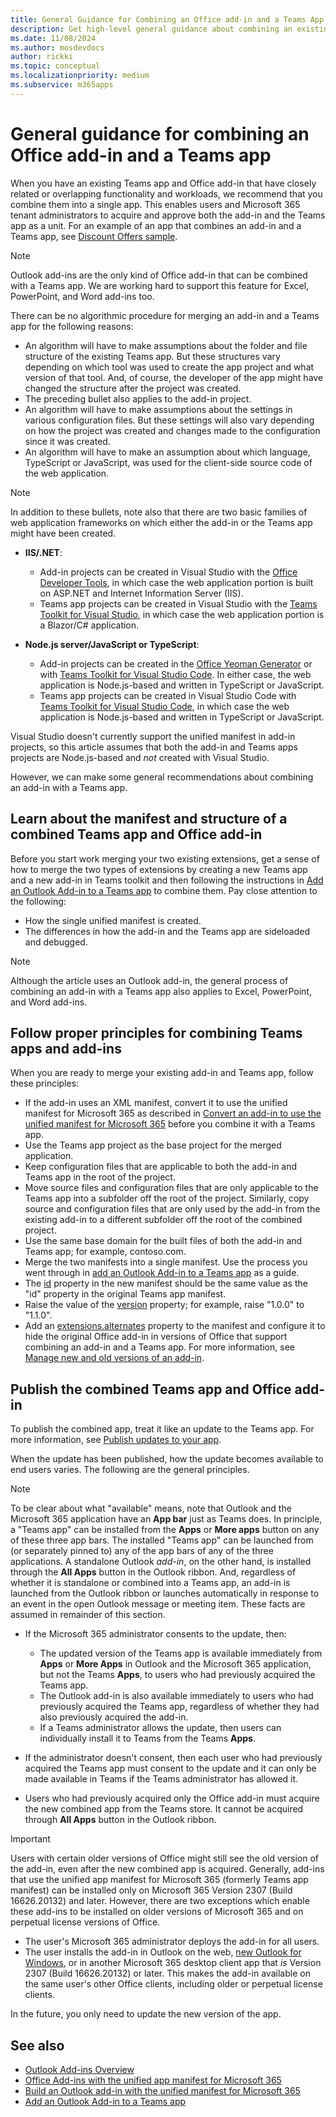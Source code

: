 ```yaml
---
title: General Guidance for Combining an Office add-in and a Teams App
description: Get high-level general guidance about combining an existing Office Add-in with an existing Teams app.
ms.date: 11/08/2024
ms.author: mosdevdocs
author: rickki
ms.topic: conceptual
ms.localizationpriority: medium
ms.subservice: m365apps
---
```


# General guidance for combining an Office add-in and a Teams app

When you have an existing Teams app and Office add-in that have closely related or overlapping functionality and workloads, we recommend that you combine them into a single app. This enables users and Microsoft 365 tenant administrators to acquire and approve both the add-in and the Teams app as a unit. For an example of an app that combines an add-in and a Teams app, see [Discount Offers sample](https://github.com/OfficeDev/Microsoft-Teams-Samples/tree/main/samples/tab-add-in-combined/nodejs).

> [!NOTE]
> Outlook add-ins are the only kind of Office add-in that can be combined with a Teams app. We are working hard to support this feature for Excel, PowerPoint, and Word add-ins too.

There can be no algorithmic procedure for merging an add-in and a Teams app for the following reasons:

- An algorithm will have to make assumptions about the folder and file structure of the existing Teams app. But these structures vary depending on which tool was used to create the app project and what version of that tool. And, of course, the developer of the app might have changed the structure after the project was created.
- The preceding bullet also applies to the add-in project.
- An algorithm will have to make assumptions about the settings in various configuration files. But these settings will also vary depending on how the project was created and changes made to the configuration since it was created.
- An algorithm will have to make an assumption about which language, TypeScript or JavaScript, was used for the client-side source code of the web application.

> [!NOTE]
> In addition to these bullets, note also that there are two basic families of web application frameworks on which either the add-in or the Teams app might have been created. 
>
> - **IIS/.NET**: 
>
>      - Add-in projects can be created in Visual Studio with the [Office Developer Tools](https://visualstudio.microsoft.com/vs/features/office-tools/), in which case the web application portion is built on ASP.NET and Internet Information Server (IIS).
>      - Teams app projects can be created in Visual Studio with the [Teams Toolkit for Visual Studio](/microsoftteams/platform/toolkit/toolkit-v4/install-teams-toolkit-vs), in which case the web application portion is a Blazor/C# application.
>
> - **Node.js server/JavaScript or TypeScript**:
>
>      - Add-in projects can be created in the [Office Yeoman Generator](/office/dev/add-ins/develop/yeoman-generator-overview) or with [Teams Toolkit for Visual Studio Code](/microsoftteams/platform/toolkit/install-teams-toolkit?tabs=vscode#install-teams-toolkit-for-visual-studio-code). In either case, the web application is Node.js-based and written in TypeScript or JavaScript.
>      - Teams app projects can be created in Visual Studio Code with [Teams Toolkit for Visual Studio Code](/microsoftteams/platform/toolkit/install-teams-toolkit?tabs=vscode#install-teams-toolkit-for-visual-studio-code), in which case the web application is Node.js-based and written in TypeScript or JavaScript.
>
> Visual Studio doesn't currently support the unified manifest in add-in projects, so this article assumes that both the add-in and Teams apps projects are Node.js-based and *not* created with Visual Studio.

However, we can make some general recommendations about combining an add-in with a Teams app.

## Learn about the manifest and structure of a combined Teams app and Office add-in

Before you start work merging your two existing extensions, get a sense of how to merge the two types of extensions by creating a new Teams app and a new add-in in Teams toolkit and then following the instructions in [Add an Outlook Add-in to a Teams app](combine-office-add-in-and-teams-app.md) to combine them. Pay close attention to the following:

- How the single unified manifest is created.
- The differences in how the add-in and the Teams app are sideloaded and debugged.

> [!NOTE]
> Although the article uses an Outlook add-in, the general process of combining an add-in with a Teams app also applies to Excel, PowerPoint, and Word add-ins.

## Follow proper principles for combining Teams apps and add-ins

When you are ready to merge your existing add-in and Teams app, follow these principles:

- If the add-in uses an XML manifest, convert it to use the unified manifest for Microsoft 365 as described in [Convert an add-in to use the unified manifest for Microsoft 365](/office/dev/add-ins/develop/convert-xml-to-json-manifest) before you combine it with a Teams app.
- Use the Teams app project as the base project for the merged application.
- Keep configuration files that are applicable to both the add-in and Teams app in the root of the project.
- Move source files and configuration files that are only applicable to the Teams app into a subfolder off the root of the project. Similarly, copy source and configuration files that are only used by the add-in from the existing add-in to a different subfolder off the root of the combined project.
- Use the same base domain for the built files of both the add-in and Teams app; for example, contoso.com.
- Merge the two manifests into a single manifest. Use the process you went through in [add an Outlook Add-in to a Teams app](combine-office-add-in-and-teams-app.md) as a guide.
- The [id](../resources/schema/manifest-schema.md#id) property in the new manifest should be the same value as the "id" property in the original Teams app manifest.
- Raise the value of the [version](../resources/schema/manifest-schema.md#version) property; for example, raise "1.0.0" to "1.1.0".
- Add an [extensions.alternates](../resources/schema/manifest-schema.md#extensionsalternates) property to the manifest and configure it to hide the original Office add-in in versions of Office that support combining an add-in and a Teams app. For more information, see [Manage new and old versions of an add-in](/office/dev/add-ins/concepts/duplicate-legacy-metaos-add-ins).

## Publish the combined Teams app and Office add-in

To publish the combined app, treat it like an update to the Teams app. For more information, see [Publish updates to your app](../concepts/deploy-and-publish/appsource/post-publish/overview.md#publish-updates-to-your-app).

When the update has been published, how the update becomes available to end users varies. The following are the general principles.

> [!NOTE]
> To be clear about what "available" means, note that Outlook and the Microsoft 365 application have an  **App bar** just as Teams does. In principle, a "Teams app" can be installed from the **Apps** or **More apps** button on any of these three app bars. The installed "Teams app" can be launched from (or separately pinned to) any of the app bars of any of the three applications. A standalone Outlook *add-in*, on the other hand, is installed through the **All Apps** button in the Outlook ribbon. And, regardless of whether it is standalone or combined into a Teams app, an add-in is launched from the Outlook ribbon or launches automatically in response to an event in the open Outlook message or meeting item. These facts are assumed in remainder of this section.

- If the Microsoft 365 administrator consents to the update, then:

   - The updated version of the Teams app is available immediately from **Apps** or **More Apps** in Outlook and the Microsoft 365 application, but not the Teams **Apps**, to users who had previously acquired the Teams app. 
   - The Outlook add-in is also available immediately to users who had previously acquired the Teams app, regardless of whether they had also previously acquired the add-in.
   - If a Teams administrator allows the update, then users can individually install it to Teams from the Teams **Apps**.

- If the administrator doesn't consent, then each user who had previously acquired the Teams app must consent to the update and it can only be made available in Teams if the Teams administrator has allowed it.
- Users who had previously acquired only the Office add-in must acquire the new combined app from the Teams store. It cannot be acquired through **All Apps** button in the Outlook ribbon.

> [!IMPORTANT]
> Users with certain older versions of Office might still see the old version of the add-in, even after the new combined app is acquired. Generally, add-ins that use the unified app manifest for Microsoft 365 (formerly Teams app manifest) can be installed only on Microsoft 365 Version 2307 (Build 16626.20132) and later. However, there are two exceptions which enable these add-ins to be installed on older versions of Microsoft 365 and on perpetual license versions of Office.
>
> - The user's Microsoft 365 administrator deploys the add-in for all users.
> - The user installs the add-in in Outlook on the web, [new Outlook for Windows](https://support.microsoft.com/office/new-and-classic-outlook-for-windows-feature-comparison-de453583-1e76-48bf-975a-2e9cd2ee16dd), or in another Microsoft 365 desktop client app that *is* Version 2307 (Build 16626.20132) or later. This makes the add-in available on the same user's other Office clients, including older or perpetual license clients.

In the future, you only need to update the new version of the app. 

## See also

- [Outlook Add-ins Overview](/office/dev/add-ins/outlook/outlook-add-ins-overview)
- [Office Add-ins with the unified app manifest for Microsoft 365](/office/dev/add-ins/develop/unified-manifest-overview)
- [Build an Outlook add-in with the unified manifest for Microsoft 365](/office/dev/add-ins/quickstarts/outlook-quickstart-json-manifest)
- [Add an Outlook Add-in to a Teams app](combine-office-add-in-and-teams-app.md)
